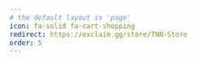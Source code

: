 ```yaml
---
# the default layout is 'page'
icon: fa-solid fa-cart-shopping
redirect: https://exclaim.gg/store/TNN-Store
order: 5
---
```

